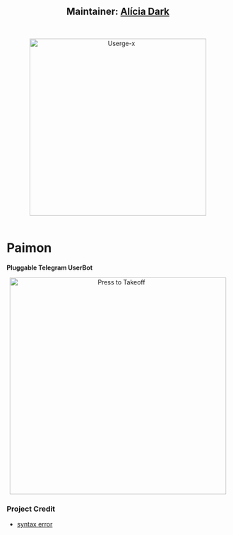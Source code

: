 <h2 align="center"><b>Maintainer: <a href="https://telegram.dog/aliciadark">Alícia Dark</a></b></h2>
<br>
<p align="center">
   <a href="https://github.com/code-rgb/USERGE-X"><img src="https://telegra.ph/file/bb678841f4ec53961abee.png" alt="Userge-x" width=400px></a>
   <br>
   <br>
</p>
<h1>Paimon</h1>
<b>Pluggable Telegram UserBot</b>
<br> 

<p align="center">
   <a href = "https://heroku.com/deploy?template=https://github.com/code-rgb/USERGE-X/tree/alpha"><img src="https://telegra.ph/file/97b09755c60aabdc0f83a.jpg" alt="Press to Takeoff" width="490px"></a>
</p>

</details> 

### Project Credit

* [syntax error](https://github.com/code-rgb)
